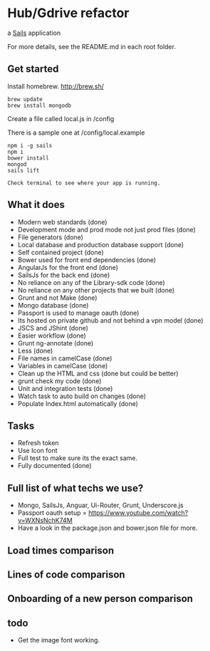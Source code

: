 # Hub/Gdrive refactor

a [Sails](http://sailsjs.org) application

For more details, see the README.md in each root folder.

## Get started

Install homebrew. http://brew.sh/
```
brew update
brew install mongodb
```
Create a file called local.js in /config

There is a sample one at /config/local.example

```
npm i -g sails
npm i
bower install
mongod
sails lift

Check terminal to see where your app is running.
```

## What it does

- Modern web standards (done)
- Development mode and prod mode not just prod files (done)
- File generators (done)
- Local database and production database support (done)
- Self contained project (done)
- Bower used for front end dependencies (done)
- AngularJs for the front end (done)
- SailsJs for the back end (done)
- No reliance on any of the Library-sdk code (done)
- No reliance on any other projects that we built (done)
- Grunt and not Make (done)
- Mongo database (done)
- Passport is used to manage oauth (done)
- Its hosted on private github and not behind a vpn model (done)
- JSCS and JShint (done)
- Easier workflow (done)
- Grunt ng-annotate (done)
- Less (done)
- File names in camelCase (done)
- Variables in camelCase (done)
- Clean up the HTML and css (done but could be better)
- grunt check my code (done)
- Unit and integration tests (done)
- Watch task to auto build on changes (done)
- Populate Index.html automatically (done)

## Tasks

- Refresh token
- Use Icon font
- Full test to make sure its the exact same.
- Fully documented (done)

## Full list of what techs we use?

- Mongo, SailsJs, Anguar, Ui-Router, Grunt, Underscore.js
- Passport oauth setup = https://www.youtube.com/watch?v=WXNsNchK74M
- Have a look in the package.json and bower.json file for more.

## Load times comparison

## Lines of code comparison

## Onboarding of a new person comparison

## todo

- Get the image font working.
